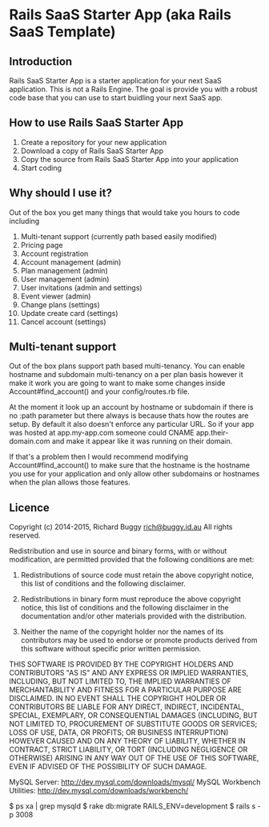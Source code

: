 # Rails SaaS Starter App (aka Rails SaaS Template)

## Introduction
Rails SaaS Starter App is a starter application for your next SaaS application.
This is not a Rails Engine. The goal is provide you with a robust code base
that you can use to start buidling your next SaaS app.

## How to use Rails SaaS Starter App
1. Create a repository for your new application
1. Download a copy of Rails SaaS Starter App
1. Copy the source from Rails SaaS Starter App into your application
1. Start coding

## Why should I use it?
Out of the box you get many things that would take you hours to code including
1. Multi-tenant support (currently path based easily modified)
1. Pricing page
1. Account registration
1. Account management (admin)
1. Plan management (admin)
1. User management (admin)
1. User invitations (admin and settings)
1. Event viewer (admin)
1. Change plans (settings)
1. Update create card (settings)
1. Cancel account (settings)

## Multi-tenant support
Out of the box plans support path based multi-tenancy. You can enable hostname
and subdomain multi-tenancy on a per plan basis however it make it work you
are going to want to make some changes inside Account#find_account() and your
config/routes.rb file.

At the moment it look up an account by hostname or subdomain if there is no
:path parameter but there always is because thats how the routes are setup.
By default it also doesn't enforce any particular URL. So if your app was
hosted at app.my-app.com someone could CNAME app.their-domain.com and make
it appear like it was running on their domain.

If that's a problem then I would recommend modifying Account#find_account() to
make sure that the hostname is the hostname you use for your application and
only allow other subdomains or hostnames when the plan allows those features.

## Licence
Copyright (c) 2014-2015, Richard Buggy <rich@buggy.id.au>
All rights reserved.

Redistribution and use in source and binary forms, with or without
modification, are permitted provided that the following conditions are met:

1. Redistributions of source code must retain the above copyright notice, this
   list of conditions and the following disclaimer.

2. Redistributions in binary form must reproduce the above copyright notice,
   this list of conditions and the following disclaimer in the documentation
   and/or other materials provided with the distribution.

3. Neither the name of the copyright holder nor the names of its contributors
   may be used to endorse or promote products derived from this software
   without specific prior written permission.

THIS SOFTWARE IS PROVIDED BY THE COPYRIGHT HOLDERS AND CONTRIBUTORS "AS IS"
AND ANY EXPRESS OR IMPLIED WARRANTIES, INCLUDING, BUT NOT LIMITED TO, THE
IMPLIED WARRANTIES OF MERCHANTABILITY AND FITNESS FOR A PARTICULAR PURPOSE ARE
DISCLAIMED. IN NO EVENT SHALL THE COPYRIGHT HOLDER OR CONTRIBUTORS BE LIABLE
FOR ANY DIRECT, INDIRECT, INCIDENTAL, SPECIAL, EXEMPLARY, OR CONSEQUENTIAL
DAMAGES (INCLUDING, BUT NOT LIMITED TO, PROCUREMENT OF SUBSTITUTE GOODS OR
SERVICES; LOSS OF USE, DATA, OR PROFITS; OR BUSINESS INTERRUPTION) HOWEVER
CAUSED AND ON ANY THEORY OF LIABILITY, WHETHER IN CONTRACT, STRICT LIABILITY,
OR TORT (INCLUDING NEGLIGENCE OR OTHERWISE) ARISING IN ANY WAY OUT OF THE USE
OF THIS SOFTWARE, EVEN IF ADVISED OF THE POSSIBILITY OF SUCH DAMAGE.


MySQL Server:
http://dev.mysql.com/downloads/mysql/
MySQL Workbench Utilities:
http://dev.mysql.com/downloads/workbench/

$ ps xa | grep mysqld
$ rake db:migrate RAILS_ENV=development
$ rails s -p 3008